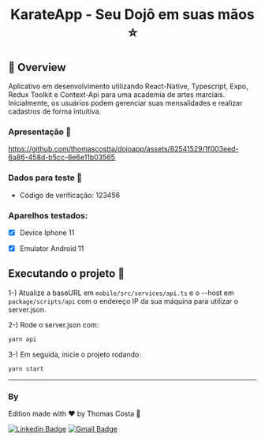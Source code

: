  <h1 align="center">
 KarateApp - Seu Dojô em suas mãos ⭐
</h1>

## :book: Overview 
Aplicativo em desenvolvimento utilizando React-Native, Typescript, Expo, Redux Toolkit e Context-Api para uma academia de artes marciais. Inicialmente, os usuários podem gerenciar suas mensalidades e realizar cadastros de forma intuitiva.

### Apresentação 🌠

https://github.com/thomascostta/dojoapp/assets/82541529/1f003eed-6a86-458d-b5cc-6e6e11b03565


### Dados para teste 📝
- Código de verificação: 123456

### Aparelhos testados:
- [x] Device Iphone 11
- [x] Emulator Android 11 


## Executando o projeto :toolbox:
1-) Atualize a baseURL em `mobile/src/services/api.ts` e o --host em `package/scripts/api` com o endereço IP da sua máquina para utilizar o server.json.

2-) Rode o server.json com:
```bash
yarn api
```

3-) Em seguida, inicie o projeto rodando:
```bash
yarn start
```

---
### By
Edition made with ❤️ by Thomas Costa 👋

[![Linkedin Badge](https://img.shields.io/badge/-Thomas%20Costa-blue?style=flat-square&logo=Linkedin&logoColor=white&link=https://www.linkedin.com/in/tgmarinho/)](https://www.linkedin.com/in/thomasjeffcosta/) 
[![Gmail Badge](https://img.shields.io/badge/-thomas.jeffcosta@gmail.com-c14438?style=flat-square&logo=Gmail&logoColor=white&link=mailto:thomas.jeffcosta@gmail.com)](mailto:thomas.jeffcosta@gmail.com)
